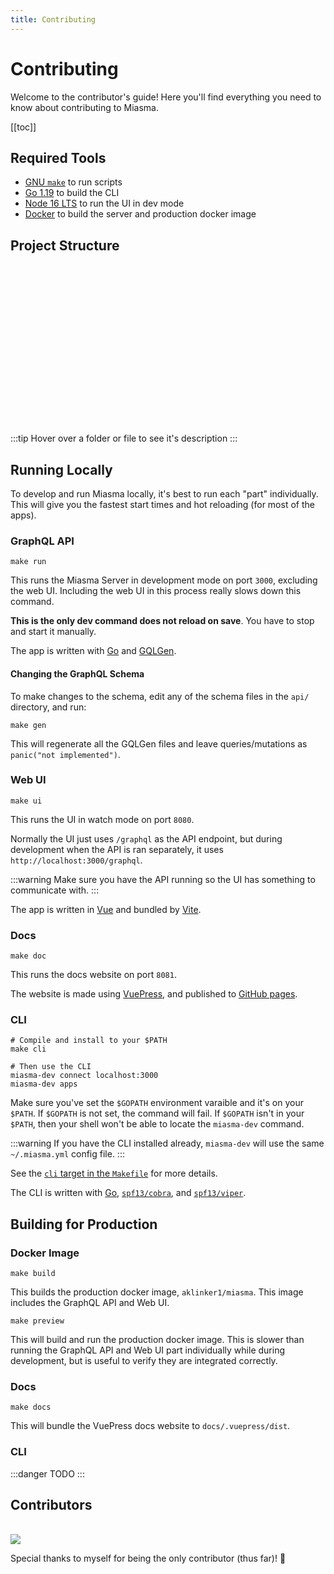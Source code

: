 ```yaml
---
title: Contributing
---
```


# Contributing

Welcome to the contributor's guide! Here you'll find everything you need to know about contributing to Miasma.

[[toc]]

## Required Tools

- [GNU `make`](https://www.gnu.org/software/make/) to run scripts
- [Go 1.19](https://go.dev/doc/install) to build the CLI
- [Node 16 LTS](https://nodejs.org/en/) to run the UI in dev mode
- [Docker](https://docs.docker.com/get-docker/) to build the server and production docker image

## Project Structure

<script setup>
  import { h } from 'vue';
  const FileIcon = (props) => h(
    "span",
    {
      title: props.description ?? "No description",
      style: {
        display: "inline-flex",
        'align-items': "center",
        height: '19px',
        color: 'var()',
        cursor: 'pointer',
      },
    },
    [
      props.icon == "folder"
        ? h("svg", {
            width: "22",
            height: "22",
            viewBox: "0 0 24 24",
            fill: "none",
            xmlns: "http://www.w3.org/2000/svg"
          }, [
            h("path", {
              d: "M10 4H4C2.89 4 2 4.89 2 6V18C2 19.097 2.903 20 4 20H20C21.097 20 22 19.097 22 18V8C22 7.46957 21.7893 6.96086 21.4142 6.58579C21.0391 6.21071 20.5304 6 20 6H12L10 4Z",
              fill: "currentColor"
            })
          ])
        : h(
          "img",
          {
            src: `https://raw.githubusercontent.com/PKief/vscode-material-icon-theme/main/icons/${props.icon ?? props.name.split(".").pop()?.toLowerCase()}.svg`,
            width: '22',
          },
      ),
      " " + props.name,
    ]
  )
</script>

<pre  style="background-color: var(--c-tip-bg);">
<FileIcon name="miasma/" icon="folder" />
  <FileIcon name="api" icon="folder-api" />
    <FileIcon
      name="*.graphqls"
      description="GraphQL schema definitions for the API"
      icon="graphql"
    />
  <FileIcon
    name="cmd/"
    description="Go executable entrypoints"
    icon="folder"
  />
    <FileIcon
      name="*/"
      description="Binary name"
      icon="folder"
    />
      <FileIcon
        name="main.go"
        description="Main packages for go executables"
      />
  <FileIcon
    name="docs/"
    description="VuePress documentation website"
    icon="folder-docs"
  />
  <FileIcon
    name="internal/"
    description="Go package for Miasma types, like GraphQL models"
    icon="folder"
  />
    <FileIcon
      name="server/"
      description="Go package for server only code"
      icon="folder"
    />
    <FileIcon
      name="cli/"
      description="Go package for CLI only code"
      icon="folder"
    />
    <FileIcon
      name="utils/"
      description="Go package for shared utilities"
      icon="folder-utils"
    />
  <FileIcon
    name="web/"
    description="Vue based Web UI"
    icon="folder-public"
  />
  <FileIcon
    name="Dockerfile"
    description="Production dockerfile that builds both the server and UI"
    icon="docker"
  />
  <FileIcon
    name="Dockerfile.dev"
    description="Dockerfile that only builds the server, and excludes the UI for development"
    icon="docker"
  />
  <FileIcon
    name="Makefile"
    description="Contains project scripts for building and running all the different parts of Miasma"
  />
  <FileIcon
    name="meta.json"
    description="Contains metadata about the current version of Miasma"
  />
</pre>

:::tip
Hover over a folder or file to see it's description
:::

## Running Locally

To develop and run Miasma locally, it's best to run each "part" individually. This will give you the fastest start times and hot reloading (for most of the apps).

### GraphQL API

```bash:no-line-numbers
make run
```

This runs the Miasma Server in development mode on port `3000`, excluding the web UI. Including the web UI in this process really slows down this command.

**This is the only dev command does not reload on save**. You have to stop and start it manually.

The app is written with [Go](https://go.dev) and [GQLGen](https://gqlgen.com/).

#### Changing the GraphQL Schema

To make changes to the schema, edit any of the schema files in the `api/` directory, and run:

```bash:no-line-numbers
make gen
```

This will regenerate all the GQLGen files and leave queries/mutations as `panic("not implemented")`.

### Web UI

```bash:no-line-numbers
make ui
```

This runs the UI in watch mode on port `8080`.

Normally the UI just uses `/graphql` as the API endpoint, but during development when the API is ran separately, it uses `http://localhost:3000/graphql`.

:::warning
Make sure you have the API running so the UI has something to communicate with.
:::

The app is written in [Vue](https://v2.vuepress.vuejs.org/) and bundled by [Vite](https://vitejs.dev/).

### Docs

```bash:no-line-numbers
make doc
```

This runs the docs website on port `8081`.

The website is made using [VuePress](https://v2.vuepress.vuejs.org/), and published to [GitHub pages](https://pages.github.com/).

### CLI

```bash:no-line-numbers
# Compile and install to your $PATH
make cli

# Then use the CLI
miasma-dev connect localhost:3000
miasma-dev apps
```

Make sure you've set the `$GOPATH` environment varaible and it's on your `$PATH`. If `$GOPATH` is not set, the command will fail. If `$GOPATH` isn't in your `$PATH`, then your shell won't be able to locate the `miasma-dev` command.

:::warning
If you have the CLI installed already, `miasma-dev` will use the same `~/.miasma.yml` config file.
:::

See the [`cli` target in the `Makefile`](https://github.com/aklinker1/miasma/blob/74b1d25009432262112d1627c0bdd69d46826722/Makefile#L56-L61) for more details.

The CLI is written with [Go](https://go.dev), [`spf13/cobra`](https://cobra.dev/), and [`spf13/viper`](https://github.com/spf13/viper).

## Building for Production

### Docker Image

```bash:no-line-numbers
make build
```

This builds the production docker image, `aklinker1/miasma`. This image includes the GraphQL API and Web UI.

```bash:no-line-numbers
make preview
```

This will build and run the production docker image. This is slower than running the GraphQL API and Web UI part individually while during development, but is useful to verify they are integrated correctly.

### Docs

```bash:no-line-numbers
make docs
```

This will bundle the VuePress docs website to `docs/.vuepress/dist`.

### CLI

:::danger TODO
:::

## Contributors

<br />

<a href="https://github.com/aklinker1/miasma/graphs/contributors">
  <img src="https://contrib.rocks/image?repo=aklinker1/miasma" />
</a>

Special thanks to myself for being the only contributor (thus far)! :tada:
